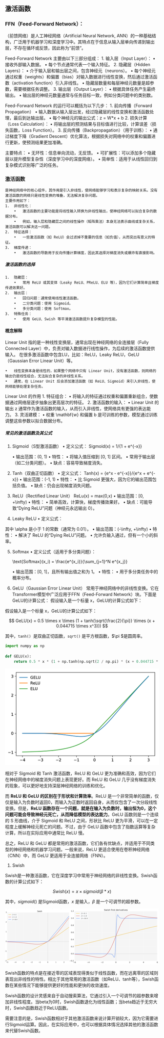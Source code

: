 ## 激活函数

### FFN（Feed-Forward Network）：
（前馈网络）是人工神经网络（Artificial Neural Network, ANN）的一种基础结构，广泛用于机器学习和深度学习中。其特点在于信息从输入层单向传递到输出层，不存在循环或反馈，因此称为“前馈”。

Feed-Forward Network 主要由以下三部分组成：
	1.	输入层（Input Layer）：
        	•	接收外部输入数据。
	        •	每个节点通常代表一个输入特征。
    2.	隐藏层（Hidden Layers）：
            •	介于输入层和输出层之间，包含神经元（neurons）。
	        •	每个神经元通过权重（weights）和偏置（bias）对输入数据进行线性变换，然后通过激活函数（activation function）引入非线性。
	        •	隐藏层数量和每层神经元数量是超参数，需要根据任务调整。
    3.  输出层（Output Layer）：
            •	根据具体任务产生最终输出。
            •	输出层的神经元数量通常与任务目标一致，例如分类问题中的类别数。

Feed-Forward Network 的运行可以概括为以下几步：
    1.	前向传播（Forward Propagation）
        •	输入数据从输入层出发，经过隐藏层的线性变换和激活函数处理，最后到达输出层。
        •	每个神经元的输出公式：z = W*x + b
    2. 	损失计算（Loss Calculation）：
        •	将输出层的预测结果与目标值进行比较，计算误差（损失函数，Loss Function）。
    3.	反向传播（Backpropagation）（用于训练）：
        •	通过梯度下降（Gradient Descent）优化算法，根据损失对网络中的权重和偏置进行更新，使预测结果更加准确。

主要特点：
	•	无环性：信息单向流动，无反馈。
	•	可扩展性：可以添加多个隐藏层以提升模型复杂性（深度学习中的深度网络）。
	•	简单性：适用于从线性回归到复杂模式识别等广泛的任务。

### 激活函数
    是神经网络中的核心组件，其作用是引入非线性，使网络能够学习和表示复杂的映射关系。没有激活函数的网络只是线性变换的堆叠，无法解决复杂问题。
    主要作用如下：
	1.	非线性化：
        •	激活函数的主要功能是将线性输入转换为非线性输出，使神经网络可以拟合复杂的数据分布。
        •	例如，输入层和隐藏层之间的线性操作（矩阵乘法）本身无法表示曲线或复杂关系，激活函数可以解决这一问题。
	2.	特征选择：
        •	一些激活函数（如 ReLU）会过滤掉不重要的信息（如负值），从而突出有意义的特征。
	3.	梯度传递：
        •	激活函数的导数用于反向传播计算梯度，因此其选择对梯度消失或爆炸有直接影响。

##### 激活函数的选择
	1.	隐藏层：
	    •	常用 ReLU 或其变体（Leaky ReLU、PReLU、ELU 等），因为它们计算简单且梯度传递效果好。
	2.	输出层：
        •	回归问题：通常使用线性激活函数。
        •	二分类问题：使用 Sigmoid。
        •	多分类问题：使用 Softmax。
	3.	特殊任务：
	    •	使用 GeLU、Swish 等平滑激活函数提升复杂模型的性能。

#### 概念解释

Linear Unit 指的是一种线性变换层，通常出现在神经网络的全连接层（Fully Connected Layer）中，负责对输入数据进行线性操作，为后续的激活函数提供输入。
在很多激活函数中包含LU，比如：ReLU，Leaky ReLU，GeLU（Gaussian Error Linear Unit）等。

	•	线性变换本身是线性的，如果整个网络中只有 Linear Unit，没有激活函数，则网络的输出仍是线性组合，无法拟合复杂的非线性关系。
	•	通常，在 Linear Unit 后会添加激活函数（如 ReLU、Sigmoid）来引入非线性，使网络能够处理复杂任务。

Linear Unit 的作用
	1.	特征组合：
	    •	将输入的特征通过权重和偏置重新组合，使数据通过网络层逐步抽象出更高层次的特征。
	2.	激活函数的输入：
	    •	Linear Unit 的输出 z 通常作为激活函数的输入，从而引入非线性，使网络具有更强的表达能力。
	3.	灵活建模：
	    •	权重 \mathbf{w} 和偏置 b 是可训练的参数，模型通过训练调整这些参数以拟合数据分布。


##### 常见的激活函数及其公式
1. Sigmoid（S型激活函数）
	•	定义公式：
            Sigmoid(x) = 1/{1 + e^{-x}}

	•	输出范围：(0, 1)
	•	特性：
        •	将输入值压缩到 [0, 1] 区间。
        •	常用于输出层（如二分类问题）。
        •	缺点：容易导致梯度消失。

2. Tanh（双曲正切函数）
    	•	定义公式：
        Tanh(x) = {e^x - e^{-x}}/{e^x + e^{-x}}
        •	输出范围：(-1, 1)
    	•	特性：
	•	比 Sigmoid 更强大，因为它的输出范围包括负值。
	•	缺点：仍会出现梯度消失问题。

3. ReLU（Rectified Linear Unit）
   ReLu(x) = max(0,x)
   	•	输出范围：[0, +\infty)
	•	特性：
        •	简单高效，计算快，梯度传播效果好。
        •	缺点：可能导致“Dying ReLU”问题（神经元永远输出 0）。
4. Leaky ReLU
   	•	定义公式：

其中 \alpha 是小于 1 的常数（通常为 0.01）。
	•	输出范围：(-\infty, +\infty)
	•	特性：
        •	解决了 ReLU 的“Dying ReLU”问题。
        •	允许负输入通过，但有一个小的斜率。

5. Softmax
   	•	定义公式（适用于多分类问题）：

    \text{Softmax}(x_i) = \frac{e^{x_i}}{\sum_{j=1}^N e^{x_j}}

    •	输出范围：[0, 1]，且所有输出值之和为 1。
	•	特性：
	    •	用于多分类任务中的概率分布。

6. GeLU（Gaussian Error Linear Unit）
   常用于神经网络中的非线性变换。它在Transformer模型中广泛应用于FFN（Feed-Forward Network）块。下面是GeLU的计算公式：
   假设输入是一个标量 x，GeLU的计算公式如下：

假设输入是一个标量 x，GeLU的计算公式如下：

$$
GeLU(x) = 0.5 \times x \times (1 + tanh(\sqrt{\frac{2}{\pi}} \times (x + 0.044715 \times x^3)))
$$

其中，`tanh() `是双曲正切函数，`sqrt()` 是平方根函数，$\pi $是圆周率。

```python
import numpy as np

def GELU(x):
    return 0.5 * x * (1 + np.tanh(np.sqrt(2 / np.pi) * (x + 0.044715 * np.power(x, 3))))
```

![activate_fuction_types](./激活函数/activate_fuction_types.png)

相对于 Sigmoid 和 Tanh 激活函数，ReLU 和 GeLU 更为准确和高效，因为它们在神经网络中的梯度消失问题上表现更好。而 ReLU 和 GeLU 几乎没有梯度消失的现象，可以更好地支持深层神经网络的训练和优化。

而 **ReLU 和 GeLU 的区别在于形状和计算效率**。ReLU 是一个非常简单的函数，仅仅是输入为负数时返回0，而输入为正数时返回自身，从而仅包含了一次分段线性变换。但是，**ReLU 函数存在一个问题，就是在输入为负数时，输出恒为0，这个问题可能会导致神经元死亡，从而降低模型的表达能力**。GeLU 函数则是一个连续的 S 形曲线，介于 Sigmoid 和 ReLU 之间，形状比 ReLU 更为平滑，可以在一定程度上缓解神经元死亡的问题。不过，由于 GeLU 函数中包含了指数运算等复杂计算，所以在实际应用中通常比 ReLU 慢。

总之，ReLU 和 GeLU 都是常用的激活函数，它们各有优缺点，并适用于不同类型的神经网络和机器学习问题。一般来说，ReLU 更适合使用在卷积神经网络（CNN）中，而 GeLU 更适用于全连接网络（FNN）。

1. Swish 

Swish是一种激活函数，它在深度学习中常用于神经网络的非线性变换。Swish函数的计算公式如下：

$$
Swish(x) = x \times sigmoid(\beta * x)
$$

其中，$sigmoid()$ 是Sigmoid函数，$x$ 是输入，$\beta$ 是一个可调节的超参数。

![swish](./激活函数/swish.png)

Swish函数的特点是在接近零的区域表现得类似于线性函数，而在远离零的区域则表现出非线性的特性。相比于其他常用的激活函数（如ReLU、tanh等），Swish函数在某些情况下能够提供更好的性能和更快的收敛速度。

Swish函数的设计灵感来自于自动搜索算法，它通过引入一个可调节的超参数来增加非线性程度。当beta为0时，Swish函数退化为线性函数；当beta趋近于无穷大时，Swish函数趋近于ReLU函数。

需要注意的是，Swish函数相对于其他激活函数来说计算开销较大，因为它需要进行Sigmoid运算。因此，在实际应用中，也可以根据具体情况选择其他的激活函数来代替Swish函数。


